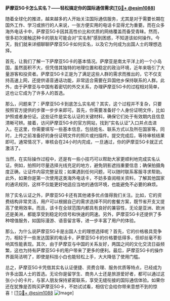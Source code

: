 **萨摩亚5G卡怎么实名？——轻松搞定你的国际通信需求[[TG💪+ @esim1088](https://t.me/s/esim1088)]**

随着全球化的推进，越来越多的人开始关注国际通信服务，尤其是对于需要长期在国外工作、学习或旅行的人来说，一张方便实用的电话卡显得尤为重要。而在众多海外电话卡中，萨摩亚5G卡因其高性价比和优质的网络覆盖而备受青睐。然而，很多初次接触这种卡的朋友可能会对“实名制”感到困惑，不知道该如何操作。今天，我们就来详细聊聊萨摩亚5G卡如何实名，以及它为何成为出国人士的理想选择。

首先，让我们了解一下萨摩亚5G卡的基本情况。萨摩亚是南太平洋上的一个小岛国，虽然面积不大，但凭借其独特的地理位置和稳定的政治环境，近年来吸引了大量游客和投资者。萨摩亚5G卡正是为了满足这些人群的需求而推出的，它不仅支持高速上网，还提供语音通话功能，非常适合需要在异国他乡保持联系的人群。此外，由于萨摩亚与中国有着密切的外交关系，办理萨摩亚5G卡的过程相对简单，这也让它成为了许多人的首选。

那么，问题来了：萨摩亚5G卡到底怎么实名呢？其实，这个过程并不复杂，只要按照官方提供的步骤一步步来即可。首先，你需要准备好个人身份证明文件，比如护照或者身份证。这些证件是实名认证的关键材料，确保它们处于有效期内且信息清晰可辨。接着，访问萨摩亚5G卡的官方网站，找到“实名认证”入口并点击进入。在这里，你需要填写一些基本信息，包括姓名、联系方式以及所在国家等。同时，上传之前准备好的身份证明文件的照片或扫描件。提交完成后，等待审核结果即可。通常情况下，审核会在24小时内完成，一旦通过，你的萨摩亚5G卡就正式激活了。

当然，在实际操作过程中，还是有一些小技巧可以帮助大家更顺利地完成实名认证。例如，拍照时尽量选择光线充足的地方，避免阴影遮挡重要信息；确保拍摄角度正确，让证件内容完整呈现；如果遇到任何问题，可以随时联系客服寻求帮助。此外，如果你是第一次使用这类海外电话卡，不妨多查阅相关资料，了解其他国家的通讯规则，这样不仅能更好地适应当地的通信环境，也能避免不必要的麻烦。

除了实名认证之外，萨摩亚5G卡还有其他诸多优点值得我们关注。比如，它的资费结构非常灵活，用户可以根据自己的需求选择不同的套餐方案，既节省开支又提高了使用效率。而且，该卡在全球范围内都具有良好的兼容性，无论是亚洲、欧洲还是美洲，都能享受到稳定的信号和快速的网速。另外，萨摩亚5G卡还提供了多种增值服务，如国际漫游、语音留言等，进一步丰富了用户的体验。

那么，为什么说萨摩亚5G卡是出国人士的理想选择呢？首先，它的价格极具竞争力，相较于一些发达国家的电话卡，萨摩亚5G卡的价格要低得多，但却丝毫不影响其性能表现。其次，由于萨摩亚与中国的关系友好，两国之间的文化交流日益频繁，这也为持有萨摩亚5G卡的用户带来了更多的便利。最后，萨摩亚5G卡的操作界面简洁明了，即使是科技小白也能轻松上手，大大降低了使用门槛。

总之，萨摩亚5G卡凭借其实名认证便捷、资费合理、服务优质等特点，已经成为许多出国人士的首选。无论你是留学生、商务人士还是旅游爱好者，都可以通过这张小小的卡片，与家人朋友保持紧密联系，享受无缝衔接的国际通信体验。如果你还在犹豫是否购买萨摩亚5G卡，不妨试试看，相信它会给你带来意想不到的惊喜！[[TG💪+ @esim1088](https://t.me/s/esim1088) ![Image](https://i.postimg.cc/4NQfJmqS/Snipaste-2025-05-13-00-14-12.png)]